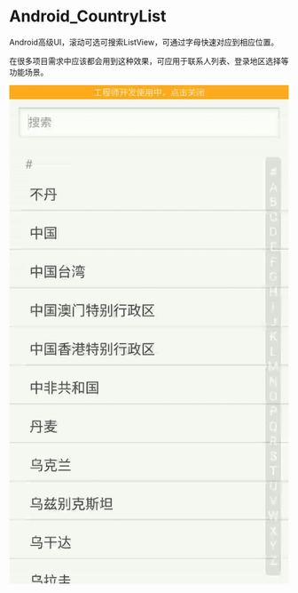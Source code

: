 # Android_CountryList
Android高级UI，滚动可选可搜索ListView，可通过字母快速对应到相应位置。

在很多项目需求中应该都会用到这种效果，可应用于联系人列表、登录地区选择等功能场景。

![](./gif/demo.gif)
